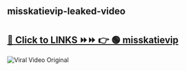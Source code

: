 
 ## misskatievip-leaked-video 

# <h2><a href="https://clipsfans.com/misskatievip&ref=git">🔗 Click to LINKS ⏩⏩ 👉 🟢 misskatievip </a></h2>

<a href="https://clipsfans.com/misskatievip&ref=git" rel="nofollow" data-target="animated-image.originalLink"><img src="https://i.ibb.co.com/xMMVF88/686577567.gif" alt="Viral Video Original" style="max-width: 100%; display: inline-block;" data-target="animated-image.originalImage"></a>

